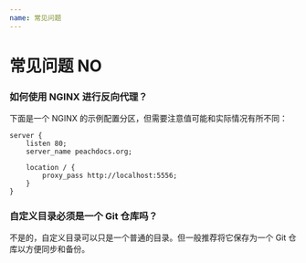 ```yaml
---
name: 常见问题  
---
```


# 常见问题   NO

### 如何使用 NGINX 进行反向代理？

下面是一个 NGINX 的示例配置分区，但需要注意值可能和实际情况有所不同： 

```nginx
server {
	listen 80;
	server_name peachdocs.org;
	
	location / {
		proxy_pass http://localhost:5556;
	}
}
```

### 自定义目录必须是一个 Git 仓库吗？

不是的，自定义目录可以只是一个普通的目录。但一般推荐将它保存为一个 Git 仓库以方便同步和备份。
